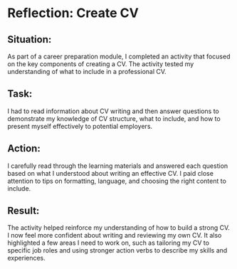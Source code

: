 # Reflection: Create CV 

## **Situation:**  
As part of a career preparation module, I completed an activity that focused on the key components of creating a CV. The activity tested my understanding of what to include in a professional CV.

## **Task:**  
I had to read information about CV writing and then answer questions to demonstrate my knowledge of CV structure, what to include, and how to present myself effectively to potential employers.

## **Action:**  
I carefully read through the learning materials and answered each question based on what I understood about writing an effective CV. I paid close attention to tips on formatting, language, and choosing the right content to include.

## **Result:**  
The activity helped reinforce my understanding of how to build a strong CV. I now feel more confident about writing and reviewing my own CV. It also highlighted a few areas I need to work on, such as tailoring my CV to specific job roles and using stronger action verbs to describe my skills and experiences.

